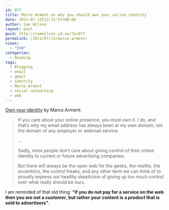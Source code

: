 ```yaml
---
id: 877
title: Marco Arment on why you should own your online identity
date: 2011-07-13T13:31:57+00:00
author: Sam Wilson
layout: post
guid: http://samwilson.id.au/?p=877
permalink: /2011/07/13/marco-arment/
views:
  - "530"
categories:
  - Reading
tags:
  - Blogging
  - email
  - gmail
  - identity
  - Marco Arment
  - social networking
  - web
---
```

[Own your identity](http://www.marco.org/2011/07/11/own-your-identity) by Marco Arment:

<blockquote cite="http://www.marco.org/2011/07/11/own-your-identity">
  <p>
    If you care about your online presence, you must own it. I do, and that’s why my email address has always been at my own domain, not the domain of any employer or webmail service.
  </p>
  
  <p>
    &#8230;
  </p>
  
  <p>
    Sadly, most people don’t care about giving control of their online identity to current or future advertising companies.
  </p>
  
  <p>
    But there will always be the open web for the geeks, the misfits, the eccentrics, the control freaks, and any other term we can think of to proudly express our healthy skepticism of giving up too much control over what really should be ours.
  </p>
</blockquote>

I am reminded of that old thing: **&#8220;if you do not pay for a service on the web then you are not a _customer_, but rather your content is a _product_ that is sold to advertisers&#8221;**.
